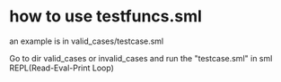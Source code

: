# how to use testfuncs.sml

an example is in valid_cases/testcase.sml

Go to dir valid_cases or invalid_cases and run the "testcase.sml" in sml REPL(Read-Eval-Print Loop)


